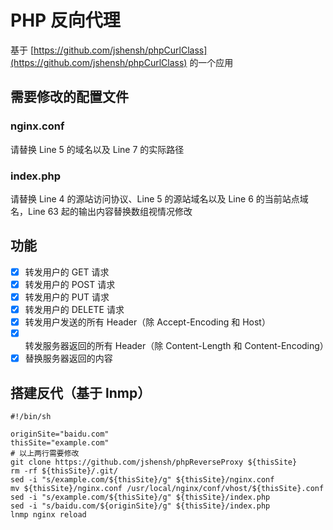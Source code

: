 PHP 反向代理
============

基于 [https://github.com/jshensh/phpCurlClass](https://github.com/jshensh/phpCurlClass) 的一个应用

## 需要修改的配置文件

### nginx.conf

请替换 Line 5 的域名以及 Line 7 的实际路径

### index.php

请替换 Line 4 的源站访问协议、Line 5 的源站域名以及 Line 6 的当前站点域名，Line 63 起的输出内容替换数组视情况修改

## 功能
- [X] 转发用户的 GET 请求
- [X] 转发用户的 POST 请求
- [X] 转发用户的 PUT 请求
- [X] 转发用户的 DELETE 请求
- [X] 转发用户发送的所有 Header（除 Accept-Encoding 和 Host）
- [X] 转发服务器返回的所有 Header（除 Content-Length 和 Content-Encoding）
- [X] 替换服务器返回的内容

## 搭建反代（基于 lnmp）

```shell
#!/bin/sh

originSite="baidu.com"
thisSite="example.com"
# 以上两行需要修改
git clone https://github.com/jshensh/phpReverseProxy ${thisSite}
rm -rf ${thisSite}/.git/
sed -i "s/example.com/${thisSite}/g" ${thisSite}/nginx.conf
mv ${thisSite}/nginx.conf /usr/local/nginx/conf/vhost/${thisSite}.conf
sed -i "s/example.com/${thisSite}/g" ${thisSite}/index.php
sed -i "s/baidu.com/${originSite}/g" ${thisSite}/index.php
lnmp nginx reload
```